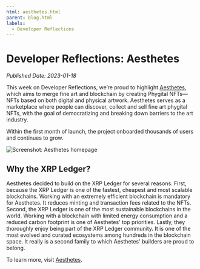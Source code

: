 ```yaml
---
html: aesthetes.html
parent: blog.html
labels:
  - Developer Reflections
---
```

# Developer Reflections: Aesthetes

_Published Date: 2023-01-18_

This week on Developer Reflections, we’re proud to highlight [Aesthetes](https://aesthetes.com/), which aims to merge fine art and blockchain by creating Phygital NFTs—NFTs based on both digital and physical artwork. Aesthetes serves as a marketplace where people can discover, collect and sell fine art phygital NFTs, with the goal of democratizing and breaking down barriers to the art industry.

<!-- BREAK -->

Within the first month of launch, the project onboarded thousands of users and continues to grow.

![Screenshot: Aesthetes homepage](/blog/img/dev-reflections-aesthetes.png)


## Why the XRP Ledger?

Aesthetes decided to build on the XRP Ledger for several reasons. First, because the XRP Ledger is one of the fastest, cheapest and most scalable blockchains. Working with an extremely efficient blockchain is mandatory for Aesthetes. It reduces minting and transaction fees related to the NFTs. Second, the XRP Ledger is one of the most sustainable blockchains in the world. Working with a blockchain with limited energy consumption and a reduced carbon footprint is one of Aesthetes' top priorities. Lastly, they thoroughly enjoy being part of the XRP Ledger community. It is one of the most evolved and curated ecosystems among hundreds in the blockchain space. It really is a second family to which Aesthetes' builders are proud to belong.

To learn more, visit [Aesthetes](https://aesthetes.com/).
